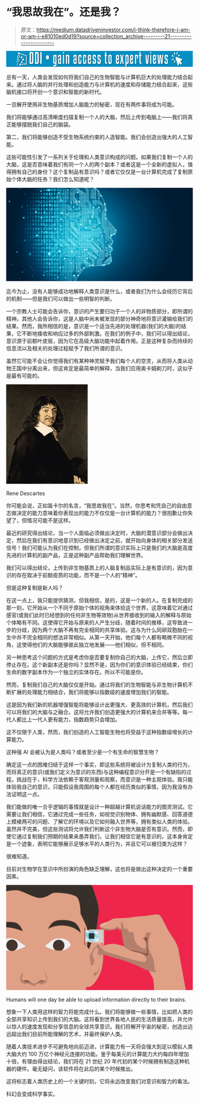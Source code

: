 # “我思故我在”。还是我？

> 原文：<https://medium.datadriveninvestor.com/i-think-therefore-i-am-or-am-i-e81010ed0d19?source=collection_archive---------21----------------------->

[![](img/2669e1fb4ab579c4de525c312959fb25.png)](http://www.track.datadriveninvestor.com/1B9E)

总有一天，人类会发现如何将我们自己的生物智能与计算机巨大的处理能力结合起来。通过将人脑的并行处理和创造能力与计算机的速度和存储能力结合起来，这些脑机接口将开创一个意识和智能的新时代。

一旦解开使用非生物基质增加人脑能力的秘密，现在有两件事将成为可能。

我们将能够通过高清晰度扫描复制一个人的大脑，然后上传到电脑上——我们将真正能够摆脱我们自己的脑袋。

第二，我们将能够创造不受生物系统约束的人造智能。我们会创造出强大的人工智能。

这些可能性引发了一系列关于伦理和人类意识构成的问题。如果我们复制一个人的大脑，这是否意味着我们有同一个人的两个副本？或者这是一个全新的虚拟人，值得拥有自己的身份？这个复制品有意识吗？或者它仅仅是一台计算机完成了复制原始个体大脑的任务？我们怎么知道呢？

![](img/02da72f9f5123b6cb60d15cb2ff754dd.png)

迄今为止，没有人能够成功地解释人类意识是什么，或者我们为什么会经历它背后的机制——但是我们可以做出一些明智的判断。

一个宗教人士可能会告诉你，意识的产生要归功于一个人的非物质部分，即所谓的精神。其他人会告诉你，这是人脑中尚未被发现的部分神奇地将意识灌输给我们的结果。然而，我所相信的是，意识是一个适当先进的处理机器(我们的大脑)的结果，它不断地接收和响应过多的外部刺激。在我们的例子中，我们可以得出结论，意识源于前额叶皮层，因为它在高级大脑功能中起着作用。正是这种复杂而持续的信息流以及相关的处理过程赋予了我们所谓的意识。

虽然它可能不会让你觉得我们有某种神灵赋予我们每个人的空灵，从而将人类从动物王国中分离出来，但这肯定是最简单的解释，当我们应用奥卡姆剃刀时，这似乎是最有可能的。

![](img/31b3761e93d1a6f4836c887422339b24.png)

Rene Descartes

你可能会说，正如笛卡尔的名言，“我思故我在”。当然，你思考和凭自己的自由意志做决定的能力意味着你表现出的能力不仅仅是一台计算机的能力？很抱歉让你失望了，但情况可能不是这样。

最近的研究得出结论，当一个人面临必须做出决定时，大脑的潜意识部分会做出决定，然后在我们有意识地意识到已经做出决定之前，就开始向身体的相关部分发送信号！我们可能认为我们在控制，但我们所谓的意识实际上只是我们的大脑是高度先进的计算机的副产品，正是这种副产品帮助我们理解世界。

我们可以得出结论，上传到非生物基质上的人脑复制品实际上是有意识的，因为意识的存在取决于前额皮质的功能，而不是一个人的“精神”。

但是这种复制是新人吗？

在这一点上，我只能提供猜测，但我相信，是的，这是一个新的人。在复制完成的那一刻，它开始从一个不同于原始个体的视角来体验这个世界，这意味着它对通过感官(或我们此时已经想到的任何非生物等效物)从世界接收到的输入的解释与原始个体略有不同。这使得它开始与原来的人产生分歧，随着时间的推移，这导致进一步的分歧，因为两个大脑不再有完全相同的共享体验。这与为什么同卵双胞胎在一生中并不完全相同的想法非常相似。从第一天开始，他们每个人都有略微不同的视角，这使得他们的大脑能够彼此独立地发展——他们相似，但不相同。

另一种思考这个问题的方式是考虑你是否要复制你自己的大脑，上传它，然后立即停止存在。这个新副本还是你吗？显然不是，因为你们的意识体验已经结束，你们生命的数字副本作为一个独立的实体存在。所以不可能是你。

然而，复制我们自己的大脑仅仅是开始。通过将我们的生物智能与非生物计算机不断扩展的处理能力相结合，我们将能够以指数级的速度增加我们的智能。

这是因为我们新的机器增强智能将能够设计出更强大、更高效的计算机，然后我们可以将我们的大脑与之融合。这将允许我们创造更强大的计算机来合并等等。每一代人都比上一代人更有能力，指数趋势只会增加。

这不仅限于人类，然而，我们创造的人工智能生物也将受益于这种指数级增长的计算能力。

这种强 AI 会被认为是人类吗？或者至少是一个有生命的智慧生物？

确定这一点的困难归结于这样一个事实，即这些系统将被设计为复制人类的行为，而将真正的意识(或我们定义为意识的东西)与这种编程意识分开是一个有缺陷的过程。挑战在于，科学方法依赖于客观测量和观察，而意识是一种主观体验。我只能体验我自己的意识，只能假设我周围的每个人都在经历类似的事情，因为我没有办法证明这一点。

我们能做的唯一合乎逻辑的事情就是设计一种超越计算机说话能力的图灵测试。它需要让我们相信，它通过完成一些任务，如视觉识别物体、拥有幽默感、回答道德上模棱两可的问题、了解它的环境以及它如何融入世界等，拥有类似人类的体验。虽然并不完美，但这些测试将允许我们判断这个非生物大脑是否有意识。然而，即使它通过复制我们预期的结果来愚弄我们，让我们相信它是有意识的，这本身肯定是一个迹象，表明它能够展示足够水平的人类行为，并且它可以被归类为这样？

很难知道。

目前对生物学在意识中所扮演的角色缺乏理解，这也将是做出这种决定的一个重要因素。

![](img/090f1298cb193562896df29245798076.png)

Humans will one day be able to upload information directly to their brains.

想象一下人类用这样的智力将能完成什么。我们将能够做一些事情，比如把人类的全部共享知识上传到我们的大脑。这将看到世界各地人民的生活质量提高，并允许以惊人的速度发现和分享信息的全球共享意识。我们将解开宇宙的秘密，创造出远远超出我们目前所能理解的艺术，并最终保护人类。

随着人类技术进步不可避免地向前迈进，计算能力有一天将会强大到足以模拟人类大脑大约 100 万亿个神经元连接的功能。鉴于每美元的计算能力大约每四年增加十倍，有理由得出结论，我们将在 21 世纪 20 年代初的某个时候拥有制造这种机器的硬件。毫无疑问，该软件将在此后的某个时候推出。

这将标志着人类历史上的一个关键时刻，它将永远改变我们对意识和智力的看法。

科幻会变成科学事实。
